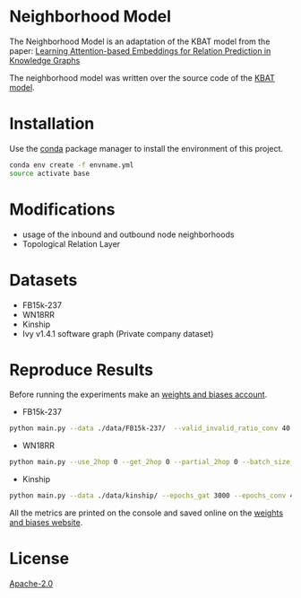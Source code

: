 # Neighborhood Model

The Neighborhood Model is an adaptation of the KBAT model from the paper: [Learning Attention-based Embeddings for Relation Prediction in Knowledge Graphs](https://arxiv.org/abs/1906.01195)

The neighborhood model was written over the source code of the [KBAT model](https://github.com/deepakn97/relationPrediction).

# Installation
Use the [conda](https://repo.anaconda.com/miniconda/Miniconda3-latest-Linux-x86_64.sh) package manager to install the environment of this project.

```bash
conda env create -f envname.yml
source activate base
``` 

# Modifications
- usage of the inbound and outbound node neighborhoods 
- Topological Relation Layer

# Datasets
- FB15k-237
- WN18RR
- Kinship
- Ivy v1.4.1 software graph (Private company dataset)

# Reproduce Results
Before running the experiments make an [weights and biases account](https://www.wandb.com/).

- FB15k-237 
```bash
python main.py --data ./data/FB15k-237/  --valid_invalid_ratio_conv 40  --out_channels 50 --drop_conv 0.3  --batch_size_conv 128  --epochs_gat 3000 --epochs_conv 150 --weight_decay_gat 0.00001 --use_2hop 0 --get_2hop 0 --partial_2hop 0 --batch_size_gat 272115 --margin 1 --out_channels 50 --drop_conv 0.3 --output_folder ./checkpoints/fb/out/
``` 

- WN18RR
```bash
python main.py --use_2hop 0 --get_2hop 0 --partial_2hop 0 --batch_size_conv 128 --out_channels 500 --valid_invalid_ratio_conv 40 --valid_invalid_ratio_gat 2 --epochs_gat 3000 --batch_size_gat 86835 --weight_decay_gat 5e-6 --alpha 0.2 --margin 5 --drop_GAT 0.3 --data ./data/WN18RR/ --output_folder ./checkpoints/wn/out/
``` 

- Kinship
```bash
python main.py --data ./data/kinship/ --epochs_gat 3000 --epochs_conv 400 --weight_decay_gat 0.00001 --use_2hop 1 --get_2hop 1 --partial_2hop 0 --batch_size_gat 8544 --margin 1 --out_channels 50 neg_s_conv 10 --drop_conv 0.3 --output_folder ./checkpoints/kinship/out/
``` 

All the metrics are printed on the console and saved online on the [weights and biases website](https://www.wandb.com/).

# License
[Apache-2.0](https://choosealicense.com/licenses/apache-2.0/) 
